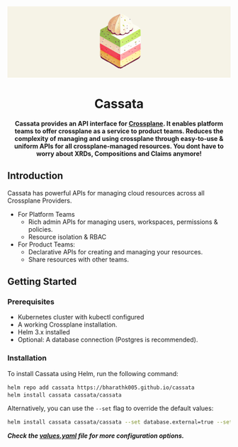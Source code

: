 <p align="center">
  <img src="docs/static/cassata_logo1.png" alt="Cassata Logo">
</p>

<h1 align="center">Cassata</h1>
<div align="center">

**Cassata provides an API interface for [Crossplane](https://www.crossplane.io/). It enables platform teams to offer crossplane as a service to product teams. Reduces the complexity of managing and using crossplane through easy-to-use & uniform APIs for all crossplane-managed resources. You dont have to worry about XRDs, Compositions and Claims anymore!**

</div>

## Introduction

Cassata has powerful APIs for managing cloud resources across all Crossplane Providers. 
- For Platform Teams
  - Rich admin APIs for managing users, workspaces, permissions & policies. 
  - Resource isolation & RBAC
- For Product Teams:
  - Declarative APIs for creating and managing your resources. 
  - Share resources with other teams.

## Getting Started 

### Prerequisites

- Kubernetes cluster with kubectl configured
- A working Crossplane installation.
- Helm 3.x installed
- Optional: A database connection (Postgres is recommended). 


### Installation

To install Cassata using Helm, run the following command: 
```bash
helm repo add cassata https://bharathk005.github.io/cassata
helm install cassata cassata/cassata
```

Alternatively, you can use the `--set` flag to override the default values:
```bash
helm install cassata cassata/cassata --set database.external=true --set database.dsn="your_database_dsn"
```

***Check the [values.yaml](manifest/helm/values.yaml) file for more configuration options.***